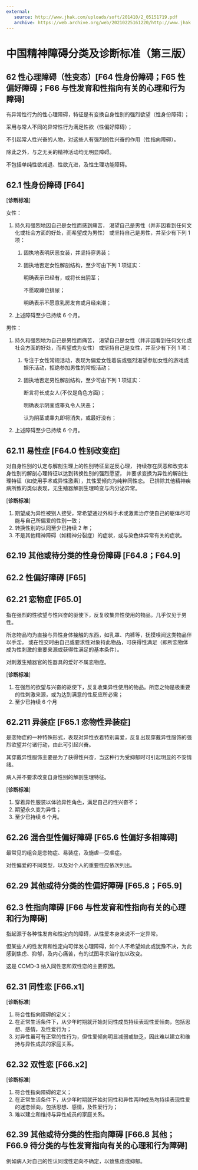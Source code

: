 ```yaml
---
external: 
   source: http://www.jhak.com/uploads/soft/201410/2_05151719.pdf
   archive: https://web.archive.org/web/20210225161220/http://www.jhak.com/uploads/soft/201410/2_05151719.pdf
---
```


# 中国精神障碍分类及诊断标准（第三版）

## 62 性心理障碍（性变态）\[F64 性身份障碍；F65 性偏好障碍；F66 与性发育和性指向有关的心理和行为障碍]

有异常性行为的性心理障碍，特征是有变换自身性别的强烈欲望（性身份障碍）；

采用与常人不同的异常性行为满足性欲（性偏好障碍）；

不引起常人性兴奋的人物，对这些人有强烈的性兴奋的作用（性指向障碍）。

除此之外，与之无关的精神活动均无明显障碍。

不包括单纯性欲减退、性欲亢进，及性生理功能障碍。

## 62.1 性身份障碍 \[F64]

\[**诊断标准**]

女性：

1. 持久和强烈地因自己是女性而感到痛苦，
   渴望自己是男性（并非因看到任何文化或社会方面的好处，而希望成为男性）
   或坚持自己是男性，并至少有下列 1 项：

   1. 固执地表明厌恶女装，并坚持穿男装；

   1. 固执地否定女性解剖结构，至少可由下列 1 项证实：

      明确表示已经有，或将长出阴茎；

      不愿取蹲位排尿；

      明确表示不愿意乳房发育或月经来潮；

1. 上述障碍至少已持续 6 个月。

男性：

1. 持久和强烈地为自己是男性而痛苦，
   渴望自己是女性（并非因看到任何文化或社会方面的好处，而希望成为女性）
   或坚持自己是女性，并至少有下列 1 项：

   1. 专注于女性常规活动，表现为偏爱女性着装或强烈渴望参加女性的游戏或娱乐活动，拒绝参加男性的常规活动；

   1. 固执地否定男性解剖结构，至少可由下列 1 项证实：

      断言将长成女人{不仅是角色方面}；

      明确表示阴茎或睾丸令人厌恶；

      认为阴茎或睾丸即将消失，或最好没有；

1. 上述障碍至少已持续 6 个月。

## 62.11 易性症 \[F64.0 性别改变症]

对自身性别的认定与解剖生理上的性别特征呈逆反心理，
持续存在厌恶和改变本身性别的解剖心理特征以达到转换性别的强烈愿望，
并要求变换为异性的解剖生理特征（如使用手术或异性激素），其性爱倾向为纯粹同性恋。
已排除其他精神疾病所致的类似表现，无生殖器解剖生理畸变与内分泌异常。

\[**诊断标准**]

1. 期望成为异性被别人接受，常希望通过外科手术或激素治疗使自己的躯体尽可能与自己所偏爱的性别一致；
1. 转换性别的认同至少已持续 2 年；
1. 不是其他精神障碍（如精神分裂症）的症状，或与染色体异常有关的症状。

## 62.19 其他或待分类的性身份障碍 \[F64.8；F64.9]

## 62.2 性偏好障碍 \[F65]

## 62.21 恋物症 \[F65.0]

指在强烈的性欲望与性兴奋的驱使下，反复收集异性使用的物品。几乎仅见于男性。

所恋物品均为直接与异性身体接触的东西，如乳罩、内裤等，抚摸嗅闻这类物品伴以手淫，
或在性交时由自己或要求性对象持此物品，可获得性满足（即所恋物体成为性刺激的重要来源或获得性满足的基本条件）。

对刺激生殖器官的性器具的爱好不属恋物症。

\[**诊断标准**]

1. 在强烈的欲望与兴奋的驱使下，反复收集异性使用的物品。所恋之物是极重要的性刺激来源，或为达到满意的性反应所必需；
1. 至少已持续 6 个月

## 62.211 异装症 \[F65.1 恋物性异装症]

是恋物症的一种特殊形式，表现对异性衣着特别喜爱，反复出现穿戴异性服饰的强烈欲望并付诸行动，由此可引起兴奋。

其穿戴异性服饰主要是为了获得性兴奋，当这种行为受抑郁时可引起明显的不安情绪。

病人并不要求改变自身性别的解剖生理特征。

\[**诊断标准**]

1. 穿着异性服装以体验异性角色，满足自己的性兴奋不；
1. 期望永久变为异性；
1. 至少已持续 6 个月。

## 62.26 混合型性偏好障碍 \[F65.6 性偏好多相障碍]

最常见的组合是恋物症、易装症，及施虐—受虐症。

对性偏爱的不同类型，以及对个人的重要性应依次列出。

## 62.29 其他或待分类的性偏好障碍 \[F65.8；F65.9]

## 62.3 性指向障碍 \[F66 与性发育和性指向有关的心理和行为障碍]

指起源于各种性发育和性定向的障碍，从性爱本身来说不一定异常。

但某些人的性发育和性定向可伴发心理障碍，如个人不希望如此或犹豫不决，为此感到焦虑、抑郁，及内心痛苦，有的试图寻求治疗加以改变。

这是 CCMD-3 纳入同性恋和双性恋的主要原因。

## 62.31 同性恋 \[F66.x1]

\[**诊断标准**]

1. 符合性指向障碍的定义；
1. 在正常生活条件下，从少年时期就开始对同性成员持续表现性爱倾向，包括思想、感情，及性爱行为；
1. 对异性虽可有正常的性行为，但性爱倾向明显减弱或缺乏，因此难以建立和维持与异性成员的家庭关系。

## 62.32 双性恋 \[F66.x2]

\[**诊断标准**]

1. 符合性指向障碍的定义；
1. 在正常生活条件下，从少年时期就开始对同性和异性两种成员均持续表现性爱的迷恋倾向，包括思想、感情，及性爱行为；
1. 难以建立和维持与异性成员的家庭关系。

## 62.39 其他或待分类的性指向障碍 \[F66.8 其他；F66.9 待分类的与性发育指向有关的心理和行为障碍]

例如病人对自己的性认同或性定向不确定，以致焦虑或抑郁。

